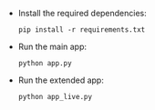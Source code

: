 * Install the required dependencies:

    `pip install -r requirements.txt`

* Run the main app:

    `python app.py`

* Run the extended app:

    `python app_live.py`
